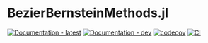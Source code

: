 # BezierBernsteinMethods.jl

[![Documentation - latest](https://img.shields.io/badge/docs-stable-blue)](https://suitesplines.github.io/BezierBernsteinMethods.jl/stable/)
[![Documentation - dev](https://img.shields.io/badge/docs-dev-blue)](https://suitesplines.github.io/BezierBernsteinMethods.jl/dev/)
[![codecov](https://codecov.io/gh/SuiteSplines/BezierBernsteinMethods.jl/graph/badge.svg?token=V81547QF0I)](https://codecov.io/gh/SuiteSplines/BezierBernsteinMethods.jl)
[![CI](https://github.com/SuiteSplines/BezierBernsteinMethods.jl/actions/workflows/CI.yml/badge.svg)](https://github.com/SuiteSplines/BezierBernsteinMethods.jl/actions/workflows/CI.yml)